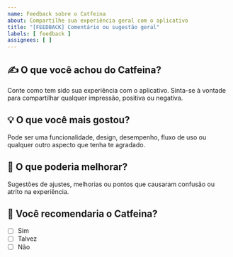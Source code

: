 ```yaml
---
name: Feedback sobre o Catfeina
about: Compartilhe sua experiência geral com o aplicativo
title: "[FEEDBACK] Comentário ou sugestão geral"
labels: [ feedback ]
assignees: [ ]
---
```


## ✍️ O que você achou do Catfeina?

Conte como tem sido sua experiência com o aplicativo.
Sinta-se à vontade para compartilhar qualquer impressão, positiva ou negativa.

## 💡 O que você mais gostou?

Pode ser uma funcionalidade, design, desempenho, fluxo de uso ou qualquer outro aspecto que tenha te
agradado.

## 🔧 O que poderia melhorar?

Sugestões de ajustes, melhorias ou pontos que causaram confusão ou atrito na experiência.

## 🤔 Você recomendaria o Catfeina?

- [ ] Sim
- [ ] Talvez
- [ ] Não
